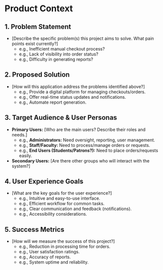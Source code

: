 # Product Context

## 1. Problem Statement

*   [Describe the specific problem(s) this project aims to solve. What pain points exist currently?]
    *   e.g., Inefficient manual checkout process?
    *   e.g., Lack of visibility into order status?
    *   e.g., Difficulty in generating reports?

## 2. Proposed Solution

*   [How will this application address the problems identified above?]
    *   e.g., Provide a digital platform for managing checkouts/orders.
    *   e.g., Offer real-time status updates and notifications.
    *   e.g., Automate report generation.

## 3. Target Audience & User Personas

*   **Primary Users:** [Who are the main users? Describe their roles and needs.]
    *   e.g., **Administrators:** Need oversight, reporting, user management.
    *   e.g., **Staff/Faculty:** Need to process/manage orders or requests.
    *   e.g., **End Users (Students/Patrons?):** Need to place orders/requests easily.
*   **Secondary Users:** [Are there other groups who will interact with the system?]

## 4. User Experience Goals

*   [What are the key goals for the user experience?]
    *   e.g., Intuitive and easy-to-use interface.
    *   e.g., Efficient workflow for common tasks.
    *   e.g., Clear communication and feedback (notifications).
    *   e.g., Accessibility considerations.

## 5. Success Metrics

*   [How will we measure the success of this project?]
    *   e.g., Reduction in processing time for orders.
    *   e.g., User satisfaction ratings.
    *   e.g., Accuracy of reports.
    *   e.g., System uptime and reliability.
